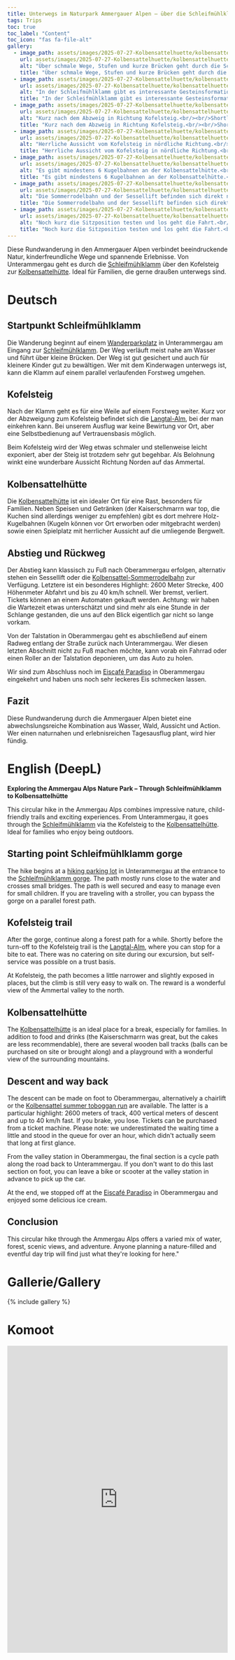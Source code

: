 ```yaml
---
title: Unterwegs im Naturpark Ammergauer Alpen – über die Schleifmühlklamm zur Kolbensattelhütte
tags: Trips
toc: true
toc_label: "Content"
toc_icon: "fas fa-file-alt"
gallery:
  - image_path: assets/images/2025-07-27-Kolbensattelhuette/kolbensattelhuette_1_th.jpg
    url: assets/images/2025-07-27-Kolbensattelhuette/kolbensattelhuette_1.jpg
    alt: "Über schmale Wege, Stufen und kurze Brücken geht durch die Schleifmühlklamm.<br/><br/>Over narrow paths, steps and short bridges through the Schleifmühlklamm gorge."
    title: "Über schmale Wege, Stufen und kurze Brücken geht durch die Schleifmühlklamm.<br/><br/>Over narrow paths, steps and short bridges through the Schleifmühlklamm gorge."
  - image_path: assets/images/2025-07-27-Kolbensattelhuette/kolbensattelhuette_2_th.jpg
    url: assets/images/2025-07-27-Kolbensattelhuette/kolbensattelhuette_2.jpg
    alt: "In der Schleifmühlklamm gibt es interessante Gesteinsformationen und schöne Wasserfälle.<br/><br/>There are interesting rock formations and beautiful waterfalls in the Schleifmühlklamm gorge."
    title: "In der Schleifmühlklamm gibt es interessante Gesteinsformationen und schöne Wasserfälle.<br/><br/>There are interesting rock formations and beautiful waterfalls in the Schleifmühlklamm gorge."
  - image_path: assets/images/2025-07-27-Kolbensattelhuette/kolbensattelhuette_3_th.jpg
    url: assets/images/2025-07-27-Kolbensattelhuette/kolbensattelhuette_3.jpg
    alt: "Kurz nach dem Abzweig in Richtung Kofelsteig.<br/><br/>Shortly after the junction in the direction of Kofelsteig."
    title: "Kurz nach dem Abzweig in Richtung Kofelsteig.<br/><br/>Shortly after the junction in the direction of Kofelsteig."
  - image_path: assets/images/2025-07-27-Kolbensattelhuette/kolbensattelhuette_4_th.jpg
    url: assets/images/2025-07-27-Kolbensattelhuette/kolbensattelhuette_4.jpg
    alt: "Herrliche Aussicht vom Kofelsteig in nördliche Richtung.<br/><br/>Wonderful view from the Kofelsteig in a northerly direction."
    title: "Herrliche Aussicht vom Kofelsteig in nördliche Richtung.<br/><br/>Wonderful view from the Kofelsteig in a northerly direction."
  - image_path: assets/images/2025-07-27-Kolbensattelhuette/kolbensattelhuette_5_th.jpg
    url: assets/images/2025-07-27-Kolbensattelhuette/kolbensattelhuette_5.jpg
    alt: "Es gibt mindestens 6 Kugelbahnen an der Kolbensattelhütte.<br/><br/>Es gibt mindestens 6 Kugelbahnen an der Kolbensattelhuette."
    title: "Es gibt mindestens 6 Kugelbahnen an der Kolbensattelhütte.<br/><br/>Es gibt mindestens 6 Kugelbahnen an der Kolbensattelhuette."
  - image_path: assets/images/2025-07-27-Kolbensattelhuette/kolbensattelhuette_6_th.jpg
    url: assets/images/2025-07-27-Kolbensattelhuette/kolbensattelhuette_6.jpg
    alt: "Die Sommerrodelbahn und der Sessellift befinden sich direkt neben Kolbensattelhütte.<br/><br/>The summer toboggan run and the chairlift are right next to the Kolbensattelhuette."
    title: "Die Sommerrodelbahn und der Sessellift befinden sich direkt neben Kolbensattelhütte.<br/><br/>The summer toboggan run and the chairlift are right next to the Kolbensattelhuette."
  - image_path: assets/images/2025-07-27-Kolbensattelhuette/kolbensattelhuette_7_th.jpg
    url: assets/images/2025-07-27-Kolbensattelhuette/kolbensattelhuette_7.jpg
    alt: "Noch kurz die Sitzposition testen und los geht die Fahrt.<br/><br/>A quick check of the seating position and off you go."
    title: "Noch kurz die Sitzposition testen und los geht die Fahrt.<br/><br/>A quick check of the seating position and off you go."
---
```



Diese Rundwanderung in den Ammergauer Alpen verbindet beeindruckende Natur, kinderfreundliche Wege und spannende Erlebnisse. Von Unterammergau geht es durch die [Schleifmühlklamm](https://www.ammergauer-alpen.de/poi/schleifmuehlklamm) über den Kofelsteig zur [Kolbensattelhütte](https://maps.app.goo.gl/bYq8JxuVLnaN6xvH9). Ideal für Familien, die gerne draußen unterwegs sind.


# Deutsch

## Startpunkt Schleifmühlklamm
Die Wanderung beginnt auf einem [Wanderparkplatz](https://maps.app.goo.gl/SFbyWQu3euRLn6zu8) in Unterammergau am Eingang zur [Schleifmühlklamm](https://www.ammergauer-alpen.de/poi/schleifmuehlklamm). Der Weg verläuft meist nahe am Wasser und führt über kleine Brücken. Der Weg ist gut gesichert und auch für kleinere Kinder gut zu bewältigen. Wer mit dem Kinderwagen unterwegs ist, kann die Klamm auf einem parallel verlaufenden Forstweg umgehen.

## Kofelsteig
Nach der Klamm geht es für eine Weile auf einem Forstweg weiter. Kurz vor der Abzweigung zum Kofelsteig befindet sich die [Langtal-Alm](https://maps.app.goo.gl/gyXkGNYf7CuYS2De8), bei der man einkehren kann. Bei unserem Ausflug war keine Bewirtung vor Ort, aber eine Selbstbedienung auf Vertrauensbasis möglich.

Beim Kofelsteig wird der Weg etwas schmaler und stellenweise leicht exponiert, aber der Steig ist trotzdem sehr gut begehbar. Als Belohnung winkt eine wunderbare Aussicht Richtung Norden auf das Ammertal.

## Kolbensattelhütte
Die [Kolbensattelhütte](https://maps.app.goo.gl/bYq8JxuVLnaN6xvH9) ist ein idealer Ort für eine Rast, besonders für Familien. Neben Speisen und Getränken (der Kaiserschmarrn war top, die Kuchen sind allerdings weniger zu empfehlen) gibt es dort mehrere Holz-Kugelbahnen (Kugeln können vor Ort erworben oder mitgebracht werden) sowie einen Spielplatz mit herrlicher Aussicht auf die umliegende Bergwelt.

## Abstieg und Rückweg
Der Abstieg kann klassisch zu Fuß nach Oberammergau erfolgen, alternativ stehen ein Sessellift oder die [Kolbensattel-Sommerrodelbahn](https://kolbensattel-im-sommer.de/alpine-coaster/) zur Verfügung. Letztere ist ein besonderes Highlight: 2600 Meter Strecke, 400 Höhenmeter Abfahrt und bis zu 40 km/h schnell. Wer bremst, verliert. Tickets können an einem Automaten gekauft werden. Achtung: wir haben die Wartezeit etwas unterschätzt und sind mehr als eine Stunde in der Schlange gestanden, die uns auf den Blick eigentlich gar nicht so lange vorkam.

Von der Talstation in Oberammergau geht es abschließend auf einem Radweg entlang der Straße zurück nach Unterammergau. Wer diesen letzten Abschnitt nicht zu Fuß machen möchte, kann vorab ein Fahrrad oder einen Roller an der Talstation deponieren, um das Auto zu holen.

Wir sind zum Abschluss noch im [Eiscafé Paradiso](https://maps.app.goo.gl/S6qk4RrJUmW6RNoZ8) in Oberammergau eingekehrt und haben uns noch sehr leckeres Eis schmecken lassen.

## Fazit
Diese Rundwanderung durch die Ammergauer Alpen bietet eine abwechslungsreiche Kombination aus Wasser, Wald, Aussicht und Action. Wer einen naturnahen und erlebnisreichen Tagesausflug plant, wird hier fündig.


# English (DeepL)
**Exploring the Ammergau Alps Nature Park – Through Schleifmühlklamm to Kolbensattelhütte**

This circular hike in the Ammergau Alps combines impressive nature, child-friendly trails and exciting experiences. From Unterammergau, it goes through the [Schleifmühlklamm](https://www.ammergauer-alpen.de/poi/schleifmuehlklamm) via the Kofelsteig to the [Kolbensattelhütte](https://maps.app.goo.gl/bYq8JxuVLnaN6xvH9). Ideal for families who enjoy being outdoors.

## Starting point Schleifmühlklamm gorge
The hike begins at a [hiking parking lot](https://maps.app.goo.gl/SFbyWQu3euRLn6zu8) in Unterammergau at the entrance to the [Schleifmühlklamm gorge](https://www.ammergauer-alpen.de/poi/schleifmuehlklamm). The path mostly runs close to the water and crosses small bridges. The path is well secured and easy to manage even for small children. If you are traveling with a stroller, you can bypass the gorge on a parallel forest path.

## Kofelsteig trail
After the gorge, continue along a forest path for a while. Shortly before the turn-off to the Kofelsteig trail is the [Langtal-Alm](https://maps.app.goo.gl/gyXkGNYf7CuYS2De8), where you can stop for a bite to eat. There was no catering on site during our excursion, but self-service was possible on a trust basis.

At Kofelsteig, the path becomes a little narrower and slightly exposed in places, but the climb is still very easy to walk on. The reward is a wonderful view of the Ammertal valley to the north.

## Kolbensattelhütte
The [Kolbensattelhütte](https://maps.app.goo.gl/bYq8JxuVLnaN6xvH9) is an ideal place for a break, especially for families. In addition to food and drinks (the Kaiserschmarrn was great, but the cakes are less recommendable), there are several wooden ball tracks (balls can be purchased on site or brought along) and a playground with a wonderful view of the surrounding mountains.

## Descent and way back
The descent can be made on foot to Oberammergau, alternatively a chairlift or the [Kolbensattel summer toboggan run](https://kolbensattel-im-sommer.de/alpine-coaster/) are available. The latter is a particular highlight: 2600 meters of track, 400 vertical meters of descent and up to 40 km/h fast. If you brake, you lose. Tickets can be purchased from a ticket machine. Please note: we underestimated the waiting time a little and stood in the queue for over an hour, which didn't actually seem that long at first glance.

From the valley station in Oberammergau, the final section is a cycle path along the road back to Unterammergau. If you don't want to do this last section on foot, you can leave a bike or scooter at the valley station in advance to pick up the car.

At the end, we stopped off at the [Eiscafé Paradiso](https://maps.app.goo.gl/S6qk4RrJUmW6RNoZ8) in Oberammergau and enjoyed some delicious ice cream.

## Conclusion
This circular hike through the Ammergau Alps offers a varied mix of water, forest, scenic views, and adventure. Anyone planning a nature-filled and eventful day trip will find just what they're looking for here."


# Gallerie/Gallery
{% include gallery %}


# Komoot
<iframe src="https://www.komoot.com/de-de/tour/2406988888/embed?share_token=aL6l7lDWd5Lt63dp5H8PBq687vqZciLKjZcrP6d7JUYM4warN5&profile=1" width="100%" height="700" frameborder="0" scrolling="no"></iframe>
